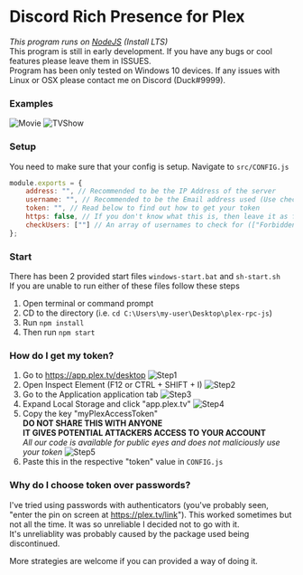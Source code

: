 # Discord Rich Presence for Plex
*This program runs on [NodeJS](https://nodejs.org/en/download/) (Install LTS)*\
This program is still in early development. If you have any bugs or cool features please leave them in ISSUES.\
Program has been only tested on Windows 10 devices. If any issues with Linux or OSX please contact me on Discord (Duck#9999).

### Examples

![Movie](https://i.imgur.com/RmoRUZP.png) ![TVShow](https://i.imgur.com/ZSOcxNu.png)

### Setup

You need to make sure that your config is setup. Navigate to `src/CONFIG.js`
```js
module.exports = {
    address: "", // Recommended to be the IP Address of the server
    username: "", // Recommended to be the Email address used (Use checkUsers for your actual Username)
    token: "", // Read below to find out how to get your token
    https: false, // If you don't know what this is, then leave it as false
    checkUsers: [""] // An array of usernames to check for (["Forbidden_Duck", "Duck"]) (this includes Managed Users)
};
```

### Start

There has been 2 provided start files `windows-start.bat` and `sh-start.sh`\
If you are unable to run either of these files follow these steps

1. Open terminal or command prompt
2. CD to the directory (i.e. `cd C:\Users\my-user\Desktop\plex-rpc-js`)
3. Run `npm install`
4. Then run `npm start`

### How do I get my token?

1. Go to https://app.plex.tv/desktop
![Step1](https://i.imgur.com/FR9azRC.png)
2. Open Inspect Element (F12 or CTRL + SHIFT + I)
![Step2](https://i.imgur.com/q1Gga8M.png)
3. Go to the Application application tab
![Step3](https://i.imgur.com/LeEx5kX.png)
4. Expand Local Storage and click "app.plex.tv"
![Step4](https://i.imgur.com/9hohc86.png)
5. Copy the key "myPlexAccessToken" \
**DO NOT SHARE THIS WITH ANYONE**\
**IT GIVES POTENTIAL ATTACKERS ACCESS TO YOUR ACCOUNT**\
*All our code is available for public eyes and does not maliciously use your token*
![Step5](https://i.imgur.com/UsAAgYR.png)
6. Paste this in the respective "token" value in `CONFIG.js`

### Why do I choose token over passwords?
I've tried using passwords with authenticators (you've probably seen, "enter the pin on screen at https://plex.tv/link"). This worked sometimes but not all the time. It was so unreliable I decided not to go with it.\
It's unreliablity was probably caused by the package used being discontinued.

More strategies are welcome if you can provided a way of doing it.